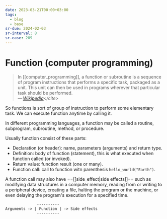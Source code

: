 ```yaml
---
date: 2023-03-21T00:00+03:00
tags:
  - blog
  - base
sr-due: 2024-02-03
sr-interval: 8
sr-ease: 209
---
```


# Function (computer programming)

> In [[computer_programming]], a function or subroutine is a sequence of program
> instructions that performs a specific task, packaged as a unit. This unit can
> then be used in programs wherever that particular task should be performed.\
> — <cite>[Wikipedia](https://en.wikipedia.org/wiki/Function_\(computer_programming\))</cite>

So functions is sort of group of instruction to perform some elementary task. We
can execute function anytime by calling it.

In different programming languages, a function may be called a routine,
subprogram, subroutine, method, or procedure.

Usually function consist of these parts:
&#10;<br>
- Declaration (or header): name, parameters (arguments) and return type.
- Definition: body of function (statement), this is what executed when function
  called (or invoked).
- Return value: function result (one or many).
- Function call: call to function witn parenthesis `hello_world("Earth")`.

A function call may also have ==[[side_effect|side effects]]== such as modifying
data structures in a computer memory, reading from or writing to a peripheral
device, creating a file, halting the program or the machine, or even delaying
the program's execution for a specified time.

                  ----------
    Arguments -> | Function | -> Side effects
                  ----------
